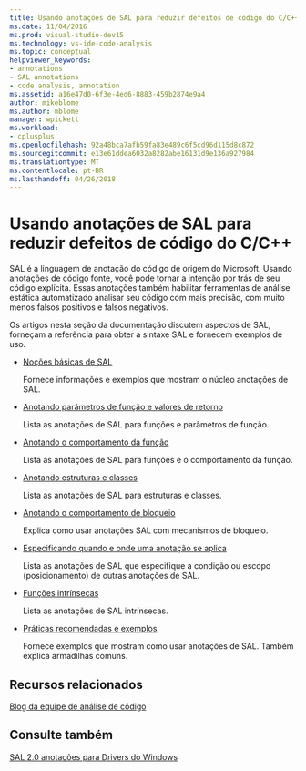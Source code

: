 ```yaml
---
title: Usando anotações de SAL para reduzir defeitos de código do C/C++
ms.date: 11/04/2016
ms.prod: visual-studio-dev15
ms.technology: vs-ide-code-analysis
ms.topic: conceptual
helpviewer_keywords:
- annotations
- SAL annotations
- code analysis, annotation
ms.assetid: a16e47d0-6f3e-4ed6-8883-459b2874e9a4
author: mikeblome
ms.author: mblome
manager: wpickett
ms.workload:
- cplusplus
ms.openlocfilehash: 92a48bca7afb59fa83e489c6f5cd96d115d8c872
ms.sourcegitcommit: e13e61ddea6032a8282abe16131d9e136a927984
ms.translationtype: MT
ms.contentlocale: pt-BR
ms.lasthandoff: 04/26/2018
---
```

# <a name="using-sal-annotations-to-reduce-cc-code-defects"></a>Usando anotações de SAL para reduzir defeitos de código do C/C++
SAL é a linguagem de anotação do código de origem do Microsoft. Usando anotações de código fonte, você pode tornar a intenção por trás de seu código explícita. Essas anotações também habilitar ferramentas de análise estática automatizado analisar seu código com mais precisão, com muito menos falsos positivos e falsos negativos.

 Os artigos nesta seção da documentação discutem aspectos de SAL, forneçam a referência para obter a sintaxe SAL e fornecem exemplos de uso.

-   [Noções básicas de SAL](../code-quality/understanding-sal.md)

     Fornece informações e exemplos que mostram o núcleo anotações de SAL.

-   [Anotando parâmetros de função e valores de retorno](../code-quality/annotating-function-parameters-and-return-values.md)

     Lista as anotações de SAL para funções e parâmetros de função.

-   [Anotando o comportamento da função](../code-quality/annotating-function-behavior.md)

     Lista as anotações de SAL para funções e o comportamento da função.

-   [Anotando estruturas e classes](../code-quality/annotating-structs-and-classes.md)

     Lista as anotações de SAL para estruturas e classes.

-   [Anotando o comportamento de bloqueio](../code-quality/annotating-locking-behavior.md)

     Explica como usar anotações SAL com mecanismos de bloqueio.

-   [Especificando quando e onde uma anotação se aplica](../code-quality/specifying-when-and-where-an-annotation-applies.md)

     Lista as anotações de SAL que especifique a condição ou escopo (posicionamento) de outras anotações de SAL.

-   [Funções intrínsecas](../code-quality/intrinsic-functions.md)

     Lista as anotações de SAL intrínsecas.

-   [Práticas recomendadas e exemplos](../code-quality/best-practices-and-examples-sal.md)

     Fornece exemplos que mostram como usar anotações de SAL. Também explica armadilhas comuns.

## <a name="related-resources"></a>Recursos relacionados
 [Blog da equipe de análise de código](http://go.microsoft.com/fwlink/?LinkId=251197)

## <a name="see-also"></a>Consulte também
 [SAL 2.0 anotações para Drivers do Windows](http://go.microsoft.com/fwlink/?LinkId=250979)
